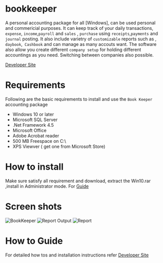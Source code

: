 # bookkeeper
A personal accounting package for all [Windows], can be used personal and commericial purposes. It can keep track of your daily transactions, `expense`, `income`,`payroll` and `sales` , `purchase` using `receipts`,`payments` and `journal` posting. It also include varietry of `customizable` reports such as , `daybook`,` Cashbook` and can manage as many accouts want. The software also allow you create different `company setup` for holding different accountings as you need. Switching between companies also possible.

[Developer Site](https://developerm.dev/codehats-bookkeeper_accounting_package/)
# Requirements
Following are the basic requirements to install and use the `Book Keeper` accounting package
- Windows 10 or later
- Microsoft SQL Server
- .Net Framework 4.5
- Microsoft Office
- Adobe Acrobat reader
- 500 MB Freespace on C:\
- XPS Viewver ( get one from Microsoft Store)
# How to install
Make sure satisfy all requirement  and download, extract the Win10.rar ,install in Administrator mode. For [Guide](https://developerm.dev/codehats-bookkeeper_accounting_package/)
# Screen shots
![BookKeeper](https://developermblog.files.wordpress.com/2020/06/untitled-1.png)
![Report Output](https://developermblog.files.wordpress.com/2020/06/report.png)
![Report](https://developermblog.files.wordpress.com/2020/06/account_list.png)
# How to Guide
For detailed how tos and installation instructions refer [Developer Site](https://developerm.dev/codehats-bookkeeper_accounting_package/)
